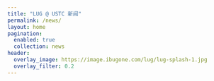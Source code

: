 ```yaml
---
title: "LUG @ USTC 新闻"
permalink: /news/
layout: home
pagination:
  enabled: true
  collection: news
header:
  overlay_image: https://image.ibugone.com/lug/lug-splash-1.jpg
  overlay_filter: 0.2
---
```

